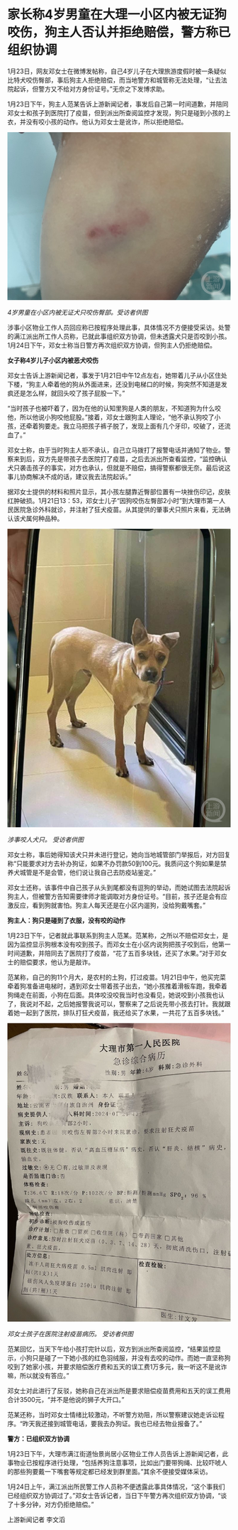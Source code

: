 # 家长称4岁男童在大理一小区内被无证狗咬伤，狗主人否认并拒绝赔偿，警方称已组织协调

1月23日，网友邓女士在微博发帖称，自己4岁儿子在大理旅游度假时被一条疑似比特犬咬伤臀部，事后狗主人拒绝赔偿，而当地警方和城管称无法处理，“让去法院起诉，但警方又不给对方身份证号。”无奈之下发博求助。

1月23日下午，狗主人范某告诉上游新闻记者，事发后自己第一时间道歉，并陪同邓女士和孩子到医院打了疫苗，但到派出所查阅监控才发现，狗只是碰到小孩的上衣，并没有咬小孩的动作。他认为邓女士是讹诈，所以拒绝赔偿。

![1619c4f7f96cd245e8c66437f5b55df7.jpg](https://raw.githubusercontent.com/qqhsx/qqnews_image/main/2024/01/24/家长称4岁男童在大理一小区内被无证狗咬伤，狗主人否认并拒绝赔偿，警方称已组织协调/1619c4f7f96cd245e8c66437f5b55df7.jpg)

 _4岁男童在小区内被无证犬只咬伤臀部。受访者供图_

涉事小区物业工作人员回应称已按程序处理此事，具体情况不方便接受采访。处警的满江派出所工作人员称，已就此事组织双方协调，但未透露犬只是否咬到小孩。1月24日下午，邓女士称当日警方再次组织双方协调，但狗主人仍拒绝赔偿。

**女子称4岁儿子小区内被恶犬咬伤**

邓女士告诉上游新闻记者，事发于1月21日中午12点左右，她带着儿子从小区住处下楼，“狗主人牵着他的狗从外面进来，还没到电梯口的时候，狗突然不知道是发疯还是怎么样，就回头咬了孩子屁股一下。”

“当时孩子也被吓着了，因为在他的认知里狗是人类的朋友，不知道狗为什么咬他，所以他说小狗咬他屁股。”接着，邓女士跟狗主人理论，“他不承认狗咬了小孩，还牵着狗要走。我立马把孩子裤子脱了，发现上面有几个牙印，咬破了，还流血了。”

邓女士称，由于当时狗主人拒不承认，自己立马拨打了报警电话并通知了物业。警察来到后，双方先是带孩子去医院打了疫苗，之后去派出所查看监控，“监控确认犬只袭击孩子的事实，对方也承认，但就是不赔偿，搞得警察都很无奈。最后说这事儿协商解决不成的话，建议我去法院起诉。”

据邓女士提供的材料和照片显示，其小孩左腿靠近臀部位置有一块挫伤印记，皮肤红肿破损。1月21日13：53，邓女士儿子“因狗咬伤左臀部2小时”到大理市第一人民医院急诊外科就诊，并注射了狂犬疫苗。从其提供的肇事犬只照片来看，无法确认该犬属何种品种。

![1e4c02392542b50354ebac90cea3256a.jpg](https://raw.githubusercontent.com/qqhsx/qqnews_image/main/2024/01/24/家长称4岁男童在大理一小区内被无证狗咬伤，狗主人否认并拒绝赔偿，警方称已组织协调/1e4c02392542b50354ebac90cea3256a.jpg)

 _涉事咬人犬只。 受访者供图_

邓女士称，事后她得知该犬只并未进行登记，她向当地城管部门举报后，对方回复称“只能要求对方去补办狗证，如果不办罚款50到100元。我质问这个狗如果是禁养犬城管是不是会管，他们说让我自己去防疫站鉴定。”

邓女士还称，该事件中自己孩子从头到尾都没有逗狗的举动，而她试图去法院起诉狗主人，但被警方告知需要律师才能调取对方身份证号。“目前，孩子还是会有应激反应，看到狗就害怕。狗主人每天还是在小区内遛狗，没给狗戴嘴套。”

**狗主人：狗只是碰到了衣服，没有咬的动作**

1月23日下午，记者就此事联系到狗主人范某。范某称，之所以不赔偿邓女士，是因为监控显示狗根本没有咬到孩子。而邓女士在小区内说狗把孩子咬到后，他第一时间道歉，并陪同去了医院打了疫苗，“花了五百多块钱，还买了水果。”对于邓女士的赔偿要求，他认为是敲诈。

范某称，自己的狗11个月大，是农村的土狗，打过疫苗。1月21日中午，他买完菜牵着狗准备进电梯时，遇到邓女士带着孩子出去，“她小孩推着滑板车跑，我牵着狗绳走在前面，小狗在后面。具体咬没咬我当时也没看见，她说咬到小孩我也认了，我说对不起，之后她报警我说可以，警察来了之后说先带小孩去打针。我就跟着她一起到了医院，排队打狂犬疫苗，我还给买了水果，一共花了五百多块钱。”

![d584d58d891f48072b591442db9c9361.jpg](https://raw.githubusercontent.com/qqhsx/qqnews_image/main/2024/01/24/家长称4岁男童在大理一小区内被无证狗咬伤，狗主人否认并拒绝赔偿，警方称已组织协调/d584d58d891f48072b591442db9c9361.jpg)

_邓女士孩子在医院注射疫苗病历。 受访者供图_

范某回忆，当天下午给小孩打完针以后，双方到派出所查阅监控，“结果监控显示，小狗只是碰了一下她小孩的红色羽绒服，并没有去咬的动作。而她一直坚称狗咬到了她家小孩，并要求赔偿医疗费和五天的误工费1万多元，我一听这不是讹诈嘛，所以就没有答应。”

邓女士对此进行了反驳，她称自己在派出所是要求赔偿疫苗费用和五天的误工费用合计3500元，“并不是他说的狮子大开口。”

范某还称，当时邓女士情绪比较激动，不听警方劝阻，所以警察建议她走诉讼程序。“昨天我还接到城管电话，要我去办狗证。我也已经去物业报备了。”

**警方：已组织双方协调**

1月23日下午，大理市满江街道怡景尚居小区物业工作人员告诉上游新闻记者，此事物业已按程序进行处理，“包括养狗注意事项，比如出门要带狗绳、比较吓唬人的那些狗要戴一下嘴套等规定都已经发到群里面。”其余不便接受媒体采访。

1月24日上午，满江派出所民警工作人员称不便透露此事具体情况，“这个事我们已经组织双方协调过了。”邓女士告诉记者，当日下午警方再次组织双方协调，“谈了十多分钟，对方仍拒绝赔偿。”

上游新闻记者 李文滔

